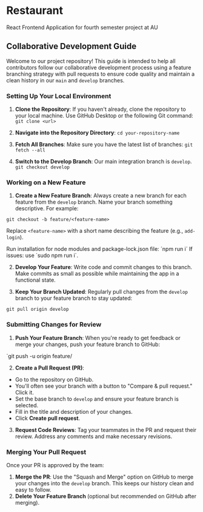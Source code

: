 # Restaurant
React Frontend Application for fourth semester project at AU

## Collaborative Development Guide

Welcome to our project repository! This guide is intended to help all contributors follow our collaborative development process using a feature branching strategy with pull requests to ensure code quality and maintain a clean history in our `main` and `develop` branches.

### Setting Up Your Local Environment

1. **Clone the Repository**: If you haven't already, clone the repository to your local machine. Use GitHub Desktop or the following Git command: ` git clone <url>`

2. **Navigate into the Repository Directory**:
`cd your-repository-name`



3. **Fetch All Branches**: Make sure you have the latest list of branches:
`git fetch --all`


4. **Switch to the Develop Branch**: Our main integration branch is `develop`.
`git checkout develop`


### Working on a New Feature

1. **Create a New Feature Branch**: Always create a new branch for each feature from the `develop` branch. Name your branch something descriptive. For example:

`git checkout -b feature/<feature-name>`


Replace `<feature-name>` with a short name describing the feature (e.g., `add-login`).

Run installation for node modules and package-lock.json file:
´npm run i´
If issues: use ´sudo npm run i`.


2. **Develop Your Feature**: Write code and commit changes to this branch. Make commits as small as possible while maintaining the app in a functional state.

3. **Keep Your Branch Updated**: Regularly pull changes from the `develop` branch to your feature branch to stay updated:

`git pull origin develop`


### Submitting Changes for Review

1. **Push Your Feature Branch**: When you're ready to get feedback or merge your changes, push your feature branch to GitHub:

`git push -u origin feature/<feature-name>

2. **Create a Pull Request (PR)**:
- Go to the repository on GitHub.
- You'll often see your branch with a button to "Compare & pull request." Click it.
- Set the base branch to `develop` and ensure your feature branch is selected.
- Fill in the title and description of your changes.
- Click **Create pull request**.

3. **Request Code Reviews**: Tag your teammates in the PR and request their review. Address any comments and make necessary revisions.

### Merging Your Pull Request

Once your PR is approved by the team:
1. **Merge the PR**: Use the "Squash and Merge" option on GitHub to merge your changes into the `develop` branch. This keeps our history clean and easy to follow.
2. **Delete Your Feature Branch** (optional but recommended on GitHub after merging).




